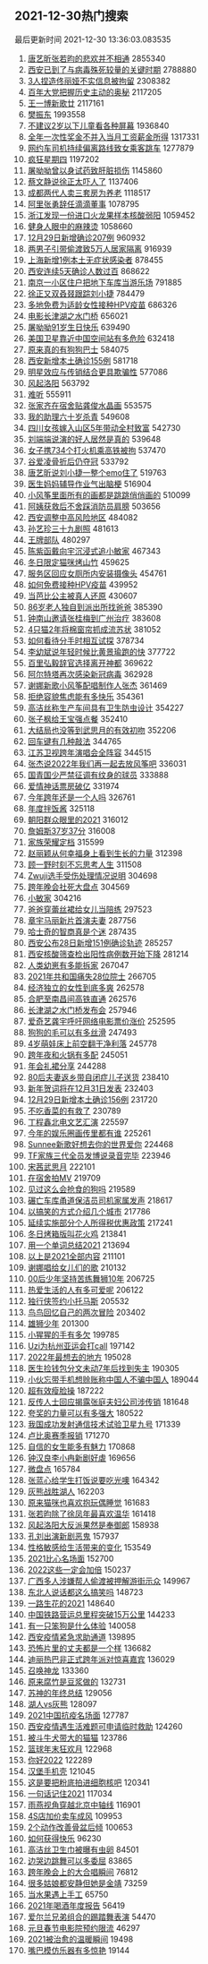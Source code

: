 ## 2021-12-30热门搜索 
最后更新时间 2021-12-30 13:36:03.083535 
1. [唐艺昕张若昀的悲欢并不相通](https://s.weibo.com/weibo?q=%23%E5%94%90%E8%89%BA%E6%98%95%E5%BC%A0%E8%8B%A5%E6%98%80%E7%9A%84%E6%82%B2%E6%AC%A2%E5%B9%B6%E4%B8%8D%E7%9B%B8%E9%80%9A%23&Refer=top) 2855340
1. [西安已到了与病毒殊死较量的关键时期](https://s.weibo.com/weibo?q=%23%E8%A5%BF%E5%AE%89%E5%B7%B2%E5%88%B0%E4%BA%86%E4%B8%8E%E7%97%85%E6%AF%92%E6%AE%8A%E6%AD%BB%E8%BE%83%E9%87%8F%E7%9A%84%E5%85%B3%E9%94%AE%E6%97%B6%E6%9C%9F%23&Refer=top) 2788880
1. [3人捏造佟丽娅不实信息被拘留](https://s.weibo.com/weibo?q=%233%E4%BA%BA%E6%8D%8F%E9%80%A0%E4%BD%9F%E4%B8%BD%E5%A8%85%E4%B8%8D%E5%AE%9E%E4%BF%A1%E6%81%AF%E8%A2%AB%E6%8B%98%E7%95%99%23&Refer=top) 2308382
1. [百年大党把握历史主动的奥秘](https://s.weibo.com/weibo?q=%23%E7%99%BE%E5%B9%B4%E5%A4%A7%E5%85%9A%E6%8A%8A%E6%8F%A1%E5%8E%86%E5%8F%B2%E4%B8%BB%E5%8A%A8%E7%9A%84%E5%A5%A5%E7%A7%98%23&Refer=top) 2117205
1. [王一博新歌廿](https://s.weibo.com/weibo?q=%23%E7%8E%8B%E4%B8%80%E5%8D%9A%E6%96%B0%E6%AD%8C%E5%BB%BF%23&Refer=top) 2117161
1. [樊振东](https://s.weibo.com/weibo?q=%E6%A8%8A%E6%8C%AF%E4%B8%9C&Refer=top) 1993558
1. [不建议2岁以下儿童看各种屏幕](https://s.weibo.com/weibo?q=%23%E4%B8%8D%E5%BB%BA%E8%AE%AE2%E5%B2%81%E4%BB%A5%E4%B8%8B%E5%84%BF%E7%AB%A5%E7%9C%8B%E5%90%84%E7%A7%8D%E5%B1%8F%E5%B9%95%23&Refer=top) 1936840
1. [全年一次性奖金不并入当月工资薪金所得](https://s.weibo.com/weibo?q=%23%E5%85%A8%E5%B9%B4%E4%B8%80%E6%AC%A1%E6%80%A7%E5%A5%96%E9%87%91%E4%B8%8D%E5%B9%B6%E5%85%A5%E5%BD%93%E6%9C%88%E5%B7%A5%E8%B5%84%E8%96%AA%E9%87%91%E6%89%80%E5%BE%97%23&Refer=top) 1317331
1. [网约车司机持续偏离路线致女乘客跳车](https://s.weibo.com/weibo?q=%23%E7%BD%91%E7%BA%A6%E8%BD%A6%E5%8F%B8%E6%9C%BA%E6%8C%81%E7%BB%AD%E5%81%8F%E7%A6%BB%E8%B7%AF%E7%BA%BF%E8%87%B4%E5%A5%B3%E4%B9%98%E5%AE%A2%E8%B7%B3%E8%BD%A6%23&Refer=top) 1277879
1. [疯狂星期四](https://s.weibo.com/weibo?q=%E7%96%AF%E7%8B%82%E6%98%9F%E6%9C%9F%E5%9B%9B&Refer=top) 1197202
1. [屠呦呦曾以身试药致肝脏损伤](https://s.weibo.com/weibo?q=%23%E5%B1%A0%E5%91%A6%E5%91%A6%E6%9B%BE%E4%BB%A5%E8%BA%AB%E8%AF%95%E8%8D%AF%E8%87%B4%E8%82%9D%E8%84%8F%E6%8D%9F%E4%BC%A4%23&Refer=top) 1145860
1. [蔡文静说徐正太吓人了](https://s.weibo.com/weibo?q=%23%E8%94%A1%E6%96%87%E9%9D%99%E8%AF%B4%E5%BE%90%E6%AD%A3%E5%A4%AA%E5%90%93%E4%BA%BA%E4%BA%86%23&Refer=top) 1137406
1. [成都两代人卖三套房为养老](https://s.weibo.com/weibo?q=%23%E6%88%90%E9%83%BD%E4%B8%A4%E4%BB%A3%E4%BA%BA%E5%8D%96%E4%B8%89%E5%A5%97%E6%88%BF%E4%B8%BA%E5%85%BB%E8%80%81%23&Refer=top) 1118517
1. [阿里张勇辞任滴滴董事](https://s.weibo.com/weibo?q=%23%E9%98%BF%E9%87%8C%E5%BC%A0%E5%8B%87%E8%BE%9E%E4%BB%BB%E6%BB%B4%E6%BB%B4%E8%91%A3%E4%BA%8B%23&Refer=top) 1078795
1. [浙江发现一份进口火龙果样本核酸弱阳](https://s.weibo.com/weibo?q=%23%E6%B5%99%E6%B1%9F%E5%8F%91%E7%8E%B0%E4%B8%80%E4%BB%BD%E8%BF%9B%E5%8F%A3%E7%81%AB%E9%BE%99%E6%9E%9C%E6%A0%B7%E6%9C%AC%E6%A0%B8%E9%85%B8%E5%BC%B1%E9%98%B3%23&Refer=top) 1059452
1. [健身人眼中的麻辣烫](https://s.weibo.com/weibo?q=%E5%81%A5%E8%BA%AB%E4%BA%BA%E7%9C%BC%E4%B8%AD%E7%9A%84%E9%BA%BB%E8%BE%A3%E7%83%AB&Refer=top) 1058660
1. [12月29日新增确诊207例](https://s.weibo.com/weibo?q=%2312%E6%9C%8829%E6%97%A5%E6%96%B0%E5%A2%9E%E7%A1%AE%E8%AF%8A207%E4%BE%8B%23&Refer=top) 960932
1. [两男子引带偷渡致5万人居家隔离](https://s.weibo.com/weibo?q=%23%E4%B8%A4%E7%94%B7%E5%AD%90%E5%BC%95%E5%B8%A6%E5%81%B7%E6%B8%A1%E8%87%B45%E4%B8%87%E4%BA%BA%E5%B1%85%E5%AE%B6%E9%9A%94%E7%A6%BB%23&Refer=top) 916939
1. [上海新增1例本土无症状感染者](https://s.weibo.com/weibo?q=%23%E4%B8%8A%E6%B5%B7%E6%96%B0%E5%A2%9E1%E4%BE%8B%E6%9C%AC%E5%9C%9F%E6%97%A0%E7%97%87%E7%8A%B6%E6%84%9F%E6%9F%93%E8%80%85%23&Refer=top) 878455
1. [西安连续5天确诊人数过百](https://s.weibo.com/weibo?q=%23%E8%A5%BF%E5%AE%89%E8%BF%9E%E7%BB%AD5%E5%A4%A9%E7%A1%AE%E8%AF%8A%E4%BA%BA%E6%95%B0%E8%BF%87%E7%99%BE%23&Refer=top) 868622
1. [南京一小区住户把地下车库当游乐场](https://s.weibo.com/weibo?q=%23%E5%8D%97%E4%BA%AC%E4%B8%80%E5%B0%8F%E5%8C%BA%E4%BD%8F%E6%88%B7%E6%8A%8A%E5%9C%B0%E4%B8%8B%E8%BD%A6%E5%BA%93%E5%BD%93%E6%B8%B8%E4%B9%90%E5%9C%BA%23&Refer=top) 791885
1. [徐正又双叒叕跟踪刘小捷](https://s.weibo.com/weibo?q=%23%E5%BE%90%E6%AD%A3%E5%8F%88%E5%8F%8C%E5%8F%92%E5%8F%95%E8%B7%9F%E8%B8%AA%E5%88%98%E5%B0%8F%E6%8D%B7%23&Refer=top) 784479
1. [多地免费为适龄女性接种HPV疫苗](https://s.weibo.com/weibo?q=%23%E5%A4%9A%E5%9C%B0%E5%85%8D%E8%B4%B9%E4%B8%BA%E9%80%82%E9%BE%84%E5%A5%B3%E6%80%A7%E6%8E%A5%E7%A7%8DHPV%E7%96%AB%E8%8B%97%23&Refer=top) 686326
1. [电影长津湖之水门桥](https://s.weibo.com/weibo?q=%23%E7%94%B5%E5%BD%B1%E9%95%BF%E6%B4%A5%E6%B9%96%E4%B9%8B%E6%B0%B4%E9%97%A8%E6%A1%A5%23&Refer=top) 656021
1. [屠呦呦91岁生日快乐](https://s.weibo.com/weibo?q=%23%E5%B1%A0%E5%91%A6%E5%91%A691%E5%B2%81%E7%94%9F%E6%97%A5%E5%BF%AB%E4%B9%90%23&Refer=top) 639490
1. [美国卫星靠近中国空间站有多危险](https://s.weibo.com/weibo?q=%23%E7%BE%8E%E5%9B%BD%E5%8D%AB%E6%98%9F%E9%9D%A0%E8%BF%91%E4%B8%AD%E5%9B%BD%E7%A9%BA%E9%97%B4%E7%AB%99%E6%9C%89%E5%A4%9A%E5%8D%B1%E9%99%A9%23&Refer=top) 632418
1. [原来真的有狗狗巴士](https://s.weibo.com/weibo?q=%23%E5%8E%9F%E6%9D%A5%E7%9C%9F%E7%9A%84%E6%9C%89%E7%8B%97%E7%8B%97%E5%B7%B4%E5%A3%AB%23&Refer=top) 584075
1. [西安新增本土确诊155例](https://s.weibo.com/weibo?q=%23%E8%A5%BF%E5%AE%89%E6%96%B0%E5%A2%9E%E6%9C%AC%E5%9C%9F%E7%A1%AE%E8%AF%8A155%E4%BE%8B%23&Refer=top) 581718
1. [明星效应与传销结合更具欺骗性](https://s.weibo.com/weibo?q=%23%E6%98%8E%E6%98%9F%E6%95%88%E5%BA%94%E4%B8%8E%E4%BC%A0%E9%94%80%E7%BB%93%E5%90%88%E6%9B%B4%E5%85%B7%E6%AC%BA%E9%AA%97%E6%80%A7%23&Refer=top) 577086
1. [风起洛阳](https://s.weibo.com/weibo?q=%E9%A3%8E%E8%B5%B7%E6%B4%9B%E9%98%B3&Refer=top) 563792
1. [难听](https://s.weibo.com/weibo?q=%E9%9A%BE%E5%90%AC&Refer=top) 555911
1. [张家齐在宿舍贴龚俊水晶画](https://s.weibo.com/weibo?q=%23%E5%BC%A0%E5%AE%B6%E9%BD%90%E5%9C%A8%E5%AE%BF%E8%88%8D%E8%B4%B4%E9%BE%9A%E4%BF%8A%E6%B0%B4%E6%99%B6%E7%94%BB%23&Refer=top) 553575
1. [我的助理六十岁杀青](https://s.weibo.com/weibo?q=%23%E6%88%91%E7%9A%84%E5%8A%A9%E7%90%86%E5%85%AD%E5%8D%81%E5%B2%81%E6%9D%80%E9%9D%92%23&Refer=top) 549608
1. [四川女孩嫁入山区5年带动全村致富](https://s.weibo.com/weibo?q=%23%E5%9B%9B%E5%B7%9D%E5%A5%B3%E5%AD%A9%E5%AB%81%E5%85%A5%E5%B1%B1%E5%8C%BA5%E5%B9%B4%E5%B8%A6%E5%8A%A8%E5%85%A8%E6%9D%91%E8%87%B4%E5%AF%8C%23&Refer=top) 542730
1. [刘端端说演的好人居然是真的](https://s.weibo.com/weibo?q=%23%E5%88%98%E7%AB%AF%E7%AB%AF%E8%AF%B4%E6%BC%94%E7%9A%84%E5%A5%BD%E4%BA%BA%E5%B1%85%E7%84%B6%E6%98%AF%E7%9C%9F%E7%9A%84%23&Refer=top) 539648
1. [女子携734个打火机乘高铁被拘](https://s.weibo.com/weibo?q=%23%E5%A5%B3%E5%AD%90%E6%90%BA734%E4%B8%AA%E6%89%93%E7%81%AB%E6%9C%BA%E4%B9%98%E9%AB%98%E9%93%81%E8%A2%AB%E6%8B%98%23&Refer=top) 537470
1. [谷爱凌骨折后仍夺冠](https://s.weibo.com/weibo?q=%23%E8%B0%B7%E7%88%B1%E5%87%8C%E9%AA%A8%E6%8A%98%E5%90%8E%E4%BB%8D%E5%A4%BA%E5%86%A0%23&Refer=top) 533792
1. [唐艺昕说刘小捷一整个emo住了](https://s.weibo.com/weibo?q=%23%E5%94%90%E8%89%BA%E6%98%95%E8%AF%B4%E5%88%98%E5%B0%8F%E6%8D%B7%E4%B8%80%E6%95%B4%E4%B8%AAemo%E4%BD%8F%E4%BA%86%23&Refer=top) 519763
1. [医生妈妈辅导作业气出脑梗](https://s.weibo.com/weibo?q=%23%E5%8C%BB%E7%94%9F%E5%A6%88%E5%A6%88%E8%BE%85%E5%AF%BC%E4%BD%9C%E4%B8%9A%E6%B0%94%E5%87%BA%E8%84%91%E6%A2%97%23&Refer=top) 516904
1. [小风筝里面所有的画都是跳跳俏俏画的](https://s.weibo.com/weibo?q=%23%E5%B0%8F%E9%A3%8E%E7%AD%9D%E9%87%8C%E9%9D%A2%E6%89%80%E6%9C%89%E7%9A%84%E7%94%BB%E9%83%BD%E6%98%AF%E8%B7%B3%E8%B7%B3%E4%BF%8F%E4%BF%8F%E7%94%BB%E7%9A%84%23&Refer=top) 510099
1. [阿姨获救后不舍踩消防员肩膀](https://s.weibo.com/weibo?q=%E9%98%BF%E5%A7%A8%E8%8E%B7%E6%95%91%E5%90%8E%E4%B8%8D%E8%88%8D%E8%B8%A9%E6%B6%88%E9%98%B2%E5%91%98%E8%82%A9%E8%86%80&Refer=top) 503656
1. [西安调整中高风险地区](https://s.weibo.com/weibo?q=%23%E8%A5%BF%E5%AE%89%E8%B0%83%E6%95%B4%E4%B8%AD%E9%AB%98%E9%A3%8E%E9%99%A9%E5%9C%B0%E5%8C%BA%23&Refer=top) 484082
1. [孙艺珍三十九剧照](https://s.weibo.com/weibo?q=%23%E5%AD%99%E8%89%BA%E7%8F%8D%E4%B8%89%E5%8D%81%E4%B9%9D%E5%89%A7%E7%85%A7%23&Refer=top) 481613
1. [王牌部队](https://s.weibo.com/weibo?q=%E7%8E%8B%E7%89%8C%E9%83%A8%E9%98%9F&Refer=top) 480297
1. [陈紫函戴向宇沉浸式追小敏家](https://s.weibo.com/weibo?q=%23%E9%99%88%E7%B4%AB%E5%87%BD%E6%88%B4%E5%90%91%E5%AE%87%E6%B2%89%E6%B5%B8%E5%BC%8F%E8%BF%BD%E5%B0%8F%E6%95%8F%E5%AE%B6%23&Refer=top) 467343
1. [冬日限定猫咪烤山竹](https://s.weibo.com/weibo?q=%23%E5%86%AC%E6%97%A5%E9%99%90%E5%AE%9A%E7%8C%AB%E5%92%AA%E7%83%A4%E5%B1%B1%E7%AB%B9%23&Refer=top) 459625
1. [服务区回应女厕所内安装摄像头](https://s.weibo.com/weibo?q=%23%E6%9C%8D%E5%8A%A1%E5%8C%BA%E5%9B%9E%E5%BA%94%E5%A5%B3%E5%8E%95%E6%89%80%E5%86%85%E5%AE%89%E8%A3%85%E6%91%84%E5%83%8F%E5%A4%B4%23&Refer=top) 454761
1. [如何免费接种HPV疫苗](https://s.weibo.com/weibo?q=%23%E5%A6%82%E4%BD%95%E5%85%8D%E8%B4%B9%E6%8E%A5%E7%A7%8DHPV%E7%96%AB%E8%8B%97%23&Refer=top) 439952
1. [当芭比公主被真人还原](https://s.weibo.com/weibo?q=%E5%BD%93%E8%8A%AD%E6%AF%94%E5%85%AC%E4%B8%BB%E8%A2%AB%E7%9C%9F%E4%BA%BA%E8%BF%98%E5%8E%9F&Refer=top) 430607
1. [86岁老人独自到派出所找爸爸](https://s.weibo.com/weibo?q=%2386%E5%B2%81%E8%80%81%E4%BA%BA%E7%8B%AC%E8%87%AA%E5%88%B0%E6%B4%BE%E5%87%BA%E6%89%80%E6%89%BE%E7%88%B8%E7%88%B8%23&Refer=top) 385390
1. [钟南山邀请张桂梅到广州治疗](https://s.weibo.com/weibo?q=%23%E9%92%9F%E5%8D%97%E5%B1%B1%E9%82%80%E8%AF%B7%E5%BC%A0%E6%A1%82%E6%A2%85%E5%88%B0%E5%B9%BF%E5%B7%9E%E6%B2%BB%E7%96%97%23&Refer=top) 383608
1. [4只猫2年将棉窗帘抓成流苏状](https://s.weibo.com/weibo?q=%234%E5%8F%AA%E7%8C%AB2%E5%B9%B4%E5%B0%86%E6%A3%89%E7%AA%97%E5%B8%98%E6%8A%93%E6%88%90%E6%B5%81%E8%8B%8F%E7%8A%B6%23&Refer=top) 381052
1. [如何看待分手时相互试探](https://s.weibo.com/weibo?q=%23%E5%A6%82%E4%BD%95%E7%9C%8B%E5%BE%85%E5%88%86%E6%89%8B%E6%97%B6%E7%9B%B8%E4%BA%92%E8%AF%95%E6%8E%A2%23&Refer=top) 378734
1. [李幼斌说年轻时候比黄景瑜跑的快](https://s.weibo.com/weibo?q=%23%E6%9D%8E%E5%B9%BC%E6%96%8C%E8%AF%B4%E5%B9%B4%E8%BD%BB%E6%97%B6%E5%80%99%E6%AF%94%E9%BB%84%E6%99%AF%E7%91%9C%E8%B7%91%E7%9A%84%E5%BF%AB%23&Refer=top) 377722
1. [百里弘毅辞官选择离开神都](https://s.weibo.com/weibo?q=%23%E7%99%BE%E9%87%8C%E5%BC%98%E6%AF%85%E8%BE%9E%E5%AE%98%E9%80%89%E6%8B%A9%E7%A6%BB%E5%BC%80%E7%A5%9E%E9%83%BD%23&Refer=top) 369622
1. [阿尔特塔再次感染新冠病毒](https://s.weibo.com/weibo?q=%23%E9%98%BF%E5%B0%94%E7%89%B9%E5%A1%94%E5%86%8D%E6%AC%A1%E6%84%9F%E6%9F%93%E6%96%B0%E5%86%A0%E7%97%85%E6%AF%92%23&Refer=top) 362928
1. [谢娜新歌小风筝配唱制作人张杰](https://s.weibo.com/weibo?q=%23%E8%B0%A2%E5%A8%9C%E6%96%B0%E6%AD%8C%E5%B0%8F%E9%A3%8E%E7%AD%9D%E9%85%8D%E5%94%B1%E5%88%B6%E4%BD%9C%E4%BA%BA%E5%BC%A0%E6%9D%B0%23&Refer=top) 361469
1. [拒绝容貌焦虑能有多快乐](https://s.weibo.com/weibo?q=%23%E6%8B%92%E7%BB%9D%E5%AE%B9%E8%B2%8C%E7%84%A6%E8%99%91%E8%83%BD%E6%9C%89%E5%A4%9A%E5%BF%AB%E4%B9%90%23&Refer=top) 354361
1. [高洁丝称生产车间具有卫生防虫设计](https://s.weibo.com/weibo?q=%23%E9%AB%98%E6%B4%81%E4%B8%9D%E7%A7%B0%E7%94%9F%E4%BA%A7%E8%BD%A6%E9%97%B4%E5%85%B7%E6%9C%89%E5%8D%AB%E7%94%9F%E9%98%B2%E8%99%AB%E8%AE%BE%E8%AE%A1%23&Refer=top) 354227
1. [张子枫给王宝强点餐](https://s.weibo.com/weibo?q=%23%E5%BC%A0%E5%AD%90%E6%9E%AB%E7%BB%99%E7%8E%8B%E5%AE%9D%E5%BC%BA%E7%82%B9%E9%A4%90%23&Refer=top) 352410
1. [大结局也没等到武思月的有效初吻](https://s.weibo.com/weibo?q=%23%E5%A4%A7%E7%BB%93%E5%B1%80%E4%B9%9F%E6%B2%A1%E7%AD%89%E5%88%B0%E6%AD%A6%E6%80%9D%E6%9C%88%E7%9A%84%E6%9C%89%E6%95%88%E5%88%9D%E5%90%BB%23&Refer=top) 352206
1. [回车键有几种敲法](https://s.weibo.com/weibo?q=%E5%9B%9E%E8%BD%A6%E9%94%AE%E6%9C%89%E5%87%A0%E7%A7%8D%E6%95%B2%E6%B3%95&Refer=top) 344765
1. [江苏卫视跨年演唱会全阵容](https://s.weibo.com/weibo?q=%23%E6%B1%9F%E8%8B%8F%E5%8D%AB%E8%A7%86%E8%B7%A8%E5%B9%B4%E6%BC%94%E5%94%B1%E4%BC%9A%E5%85%A8%E9%98%B5%E5%AE%B9%23&Refer=top) 344515
1. [张杰说2022年我们再一起去放风筝吧](https://s.weibo.com/weibo?q=%23%E5%BC%A0%E6%9D%B0%E8%AF%B42022%E5%B9%B4%E6%88%91%E4%BB%AC%E5%86%8D%E4%B8%80%E8%B5%B7%E5%8E%BB%E6%94%BE%E9%A3%8E%E7%AD%9D%E5%90%A7%23&Refer=top) 336031
1. [国青国少严禁征调有纹身的球员](https://s.weibo.com/weibo?q=%23%E5%9B%BD%E9%9D%92%E5%9B%BD%E5%B0%91%E4%B8%A5%E7%A6%81%E5%BE%81%E8%B0%83%E6%9C%89%E7%BA%B9%E8%BA%AB%E7%9A%84%E7%90%83%E5%91%98%23&Refer=top) 333888
1. [爱情神话票房破亿](https://s.weibo.com/weibo?q=%23%E7%88%B1%E6%83%85%E7%A5%9E%E8%AF%9D%E7%A5%A8%E6%88%BF%E7%A0%B4%E4%BA%BF%23&Refer=top) 331974
1. [今年跨年还是一个人吗](https://s.weibo.com/weibo?q=%23%E4%BB%8A%E5%B9%B4%E8%B7%A8%E5%B9%B4%E8%BF%98%E6%98%AF%E4%B8%80%E4%B8%AA%E4%BA%BA%E5%90%97%23&Refer=top) 326761
1. [年度拌饭酱](https://s.weibo.com/weibo?q=%E5%B9%B4%E5%BA%A6%E6%8B%8C%E9%A5%AD%E9%85%B1&Refer=top) 325118
1. [朝阳群众眼里的2021](https://s.weibo.com/weibo?q=%23%E6%9C%9D%E9%98%B3%E7%BE%A4%E4%BC%97%E7%9C%BC%E9%87%8C%E7%9A%842021%23&Refer=top) 316012
1. [詹姆斯37岁37分](https://s.weibo.com/weibo?q=%23%E8%A9%B9%E5%A7%86%E6%96%AF37%E5%B2%8137%E5%88%86%23&Refer=top) 316008
1. [家族荣耀定档](https://s.weibo.com/weibo?q=%23%E5%AE%B6%E6%97%8F%E8%8D%A3%E8%80%80%E5%AE%9A%E6%A1%A3%23&Refer=top) 315599
1. [赵丽颖从何幸福身上看到生长的力量](https://s.weibo.com/weibo?q=%23%E8%B5%B5%E4%B8%BD%E9%A2%96%E4%BB%8E%E4%BD%95%E5%B9%B8%E7%A6%8F%E8%BA%AB%E4%B8%8A%E7%9C%8B%E5%88%B0%E7%94%9F%E9%95%BF%E7%9A%84%E5%8A%9B%E9%87%8F%23&Refer=top) 312398
1. [顾一野时刻不忘思考人生](https://s.weibo.com/weibo?q=%23%E9%A1%BE%E4%B8%80%E9%87%8E%E6%97%B6%E5%88%BB%E4%B8%8D%E5%BF%98%E6%80%9D%E8%80%83%E4%BA%BA%E7%94%9F%23&Refer=top) 311508
1. [Zwuji选手受伤处理情况说明](https://s.weibo.com/weibo?q=%23Zwuji%E9%80%89%E6%89%8B%E5%8F%97%E4%BC%A4%E5%A4%84%E7%90%86%E6%83%85%E5%86%B5%E8%AF%B4%E6%98%8E%23&Refer=top) 304698
1. [跨年晚会社死大盘点](https://s.weibo.com/weibo?q=%23%E8%B7%A8%E5%B9%B4%E6%99%9A%E4%BC%9A%E7%A4%BE%E6%AD%BB%E5%A4%A7%E7%9B%98%E7%82%B9%23&Refer=top) 304569
1. [小敏家](https://s.weibo.com/weibo?q=%E5%B0%8F%E6%95%8F%E5%AE%B6&Refer=top) 304216
1. [爸爸穿蕾丝裙给女儿当陪练](https://s.weibo.com/weibo?q=%23%E7%88%B8%E7%88%B8%E7%A9%BF%E8%95%BE%E4%B8%9D%E8%A3%99%E7%BB%99%E5%A5%B3%E5%84%BF%E5%BD%93%E9%99%AA%E7%BB%83%23&Refer=top) 297523
1. [章宇马丽新片首演夫妻](https://s.weibo.com/weibo?q=%23%E7%AB%A0%E5%AE%87%E9%A9%AC%E4%B8%BD%E6%96%B0%E7%89%87%E9%A6%96%E6%BC%94%E5%A4%AB%E5%A6%BB%23&Refer=top) 287756
1. [哈士奇的智商真是个迷](https://s.weibo.com/weibo?q=%23%E5%93%88%E5%A3%AB%E5%A5%87%E7%9A%84%E6%99%BA%E5%95%86%E7%9C%9F%E6%98%AF%E4%B8%AA%E8%BF%B7%23&Refer=top) 287435
1. [西安公布28日新增151例确诊轨迹](https://s.weibo.com/weibo?q=%23%E8%A5%BF%E5%AE%89%E5%85%AC%E5%B8%8328%E6%97%A5%E6%96%B0%E5%A2%9E151%E4%BE%8B%E7%A1%AE%E8%AF%8A%E8%BD%A8%E8%BF%B9%23&Refer=top) 285257
1. [西安核酸筛查检出阳性病例数开始下降](https://s.weibo.com/weibo?q=%23%E8%A5%BF%E5%AE%89%E6%A0%B8%E9%85%B8%E7%AD%9B%E6%9F%A5%E6%A3%80%E5%87%BA%E9%98%B3%E6%80%A7%E7%97%85%E4%BE%8B%E6%95%B0%E5%BC%80%E5%A7%8B%E4%B8%8B%E9%99%8D%23&Refer=top) 281214
1. [人类幼崽有多能拆家](https://s.weibo.com/weibo?q=%23%E4%BA%BA%E7%B1%BB%E5%B9%BC%E5%B4%BD%E6%9C%89%E5%A4%9A%E8%83%BD%E6%8B%86%E5%AE%B6%23&Refer=top) 267047
1. [2021年共和国痛失28位院士](https://s.weibo.com/weibo?q=%232021%E5%B9%B4%E5%85%B1%E5%92%8C%E5%9B%BD%E7%97%9B%E5%A4%B128%E4%BD%8D%E9%99%A2%E5%A3%AB%23&Refer=top) 266705
1. [经济独立的女性到底多爽](https://s.weibo.com/weibo?q=%23%E7%BB%8F%E6%B5%8E%E7%8B%AC%E7%AB%8B%E7%9A%84%E5%A5%B3%E6%80%A7%E5%88%B0%E5%BA%95%E5%A4%9A%E7%88%BD%23&Refer=top) 262578
1. [合肥至南昌间高铁直通](https://s.weibo.com/weibo?q=%23%E5%90%88%E8%82%A5%E8%87%B3%E5%8D%97%E6%98%8C%E9%97%B4%E9%AB%98%E9%93%81%E7%9B%B4%E9%80%9A%23&Refer=top) 262576
1. [长津湖之水门桥发布会](https://s.weibo.com/weibo?q=%23%E9%95%BF%E6%B4%A5%E6%B9%96%E4%B9%8B%E6%B0%B4%E9%97%A8%E6%A1%A5%E5%8F%91%E5%B8%83%E4%BC%9A%23&Refer=top) 257946
1. [爱奇艺龚宇呼吁网络电影票价涨价](https://s.weibo.com/weibo?q=%23%E7%88%B1%E5%A5%87%E8%89%BA%E9%BE%9A%E5%AE%87%E5%91%BC%E5%90%81%E7%BD%91%E7%BB%9C%E7%94%B5%E5%BD%B1%E7%A5%A8%E4%BB%B7%E6%B6%A8%E4%BB%B7%23&Refer=top) 252595
1. [狗狗的毛可以有多丝滑](https://s.weibo.com/weibo?q=%23%E7%8B%97%E7%8B%97%E7%9A%84%E6%AF%9B%E5%8F%AF%E4%BB%A5%E6%9C%89%E5%A4%9A%E4%B8%9D%E6%BB%91%23&Refer=top) 247493
1. [4岁萌娃床上前空翻干净利落](https://s.weibo.com/weibo?q=%234%E5%B2%81%E8%90%8C%E5%A8%83%E5%BA%8A%E4%B8%8A%E5%89%8D%E7%A9%BA%E7%BF%BB%E5%B9%B2%E5%87%80%E5%88%A9%E8%90%BD%23&Refer=top) 245778
1. [跨年夜和火锅有多配](https://s.weibo.com/weibo?q=%23%E8%B7%A8%E5%B9%B4%E5%A4%9C%E5%92%8C%E7%81%AB%E9%94%85%E6%9C%89%E5%A4%9A%E9%85%8D%23&Refer=top) 245051
1. [年会礼裙分享](https://s.weibo.com/weibo?q=%E5%B9%B4%E4%BC%9A%E7%A4%BC%E8%A3%99%E5%88%86%E4%BA%AB&Refer=top) 244288
1. [80后夫妻返乡带自闭症儿子送货](https://s.weibo.com/weibo?q=%2380%E5%90%8E%E5%A4%AB%E5%A6%BB%E8%BF%94%E4%B9%A1%E5%B8%A6%E8%87%AA%E9%97%AD%E7%97%87%E5%84%BF%E5%AD%90%E9%80%81%E8%B4%A7%23&Refer=top) 238410
1. [新年贺词将在12月31日发表](https://s.weibo.com/weibo?q=%23%E6%96%B0%E5%B9%B4%E8%B4%BA%E8%AF%8D%E5%B0%86%E5%9C%A812%E6%9C%8831%E6%97%A5%E5%8F%91%E8%A1%A8%23&Refer=top) 232403
1. [12月29日新增本土确诊156例](https://s.weibo.com/weibo?q=%2312%E6%9C%8829%E6%97%A5%E6%96%B0%E5%A2%9E%E6%9C%AC%E5%9C%9F%E7%A1%AE%E8%AF%8A156%E4%BE%8B%23&Refer=top) 231720
1. [不吃香菜的有救了](https://s.weibo.com/weibo?q=%23%E4%B8%8D%E5%90%83%E9%A6%99%E8%8F%9C%E7%9A%84%E6%9C%89%E6%95%91%E4%BA%86%23&Refer=top) 230789
1. [丁程鑫北电文艺汇演](https://s.weibo.com/weibo?q=%23%E4%B8%81%E7%A8%8B%E9%91%AB%E5%8C%97%E7%94%B5%E6%96%87%E8%89%BA%E6%B1%87%E6%BC%94%23&Refer=top) 225597
1. [今年的娱乐圈画传里都有谁](https://s.weibo.com/weibo?q=%23%E4%BB%8A%E5%B9%B4%E7%9A%84%E5%A8%B1%E4%B9%90%E5%9C%88%E7%94%BB%E4%BC%A0%E9%87%8C%E9%83%BD%E6%9C%89%E8%B0%81%23&Refer=top) 225261
1. [Sunnee新歌好想去你的世界爱你](https://s.weibo.com/weibo?q=%23Sunnee%E6%96%B0%E6%AD%8C%E5%A5%BD%E6%83%B3%E5%8E%BB%E4%BD%A0%E7%9A%84%E4%B8%96%E7%95%8C%E7%88%B1%E4%BD%A0%23&Refer=top) 224468
1. [TF家族三代全员发博说录音完毕](https://s.weibo.com/weibo?q=%23TF%E5%AE%B6%E6%97%8F%E4%B8%89%E4%BB%A3%E5%85%A8%E5%91%98%E5%8F%91%E5%8D%9A%E8%AF%B4%E5%BD%95%E9%9F%B3%E5%AE%8C%E6%AF%95%23&Refer=top) 223946
1. [宋茜武思月](https://s.weibo.com/weibo?q=%E5%AE%8B%E8%8C%9C%E6%AD%A6%E6%80%9D%E6%9C%88&Refer=top) 222101
1. [在宿舍拍MV](https://s.weibo.com/weibo?q=%23%E5%9C%A8%E5%AE%BF%E8%88%8D%E6%8B%8DMV%23&Refer=top) 219709
1. [见过这么会抢食的狗吗](https://s.weibo.com/weibo?q=%23%E8%A7%81%E8%BF%87%E8%BF%99%E4%B9%88%E4%BC%9A%E6%8A%A2%E9%A3%9F%E7%9A%84%E7%8B%97%E5%90%97%23&Refer=top) 219589
1. [碾亡车库甬道保洁员司机家属发声](https://s.weibo.com/weibo?q=%23%E7%A2%BE%E4%BA%A1%E8%BD%A6%E5%BA%93%E7%94%AC%E9%81%93%E4%BF%9D%E6%B4%81%E5%91%98%E5%8F%B8%E6%9C%BA%E5%AE%B6%E5%B1%9E%E5%8F%91%E5%A3%B0%23&Refer=top) 218617
1. [以搞笑的方式介绍几个城市](https://s.weibo.com/weibo?q=%E4%BB%A5%E6%90%9E%E7%AC%91%E7%9A%84%E6%96%B9%E5%BC%8F%E4%BB%8B%E7%BB%8D%E5%87%A0%E4%B8%AA%E5%9F%8E%E5%B8%82&Refer=top) 217786
1. [延续实施部分个人所得税优惠政策](https://s.weibo.com/weibo?q=%23%E5%BB%B6%E7%BB%AD%E5%AE%9E%E6%96%BD%E9%83%A8%E5%88%86%E4%B8%AA%E4%BA%BA%E6%89%80%E5%BE%97%E7%A8%8E%E4%BC%98%E6%83%A0%E6%94%BF%E7%AD%96%23&Refer=top) 217241
1. [冬日烤箱版叫花火鸡](https://s.weibo.com/weibo?q=%23%E5%86%AC%E6%97%A5%E7%83%A4%E7%AE%B1%E7%89%88%E5%8F%AB%E8%8A%B1%E7%81%AB%E9%B8%A1%23&Refer=top) 213841
1. [用一个单词总结2021](https://s.weibo.com/weibo?q=%23%E7%94%A8%E4%B8%80%E4%B8%AA%E5%8D%95%E8%AF%8D%E6%80%BB%E7%BB%932021%23&Refer=top) 213694
1. [以上是2021全部内容](https://s.weibo.com/weibo?q=%23%E4%BB%A5%E4%B8%8A%E6%98%AF2021%E5%85%A8%E9%83%A8%E5%86%85%E5%AE%B9%23&Refer=top) 211101
1. [谢娜唱给女儿们的歌](https://s.weibo.com/weibo?q=%23%E8%B0%A2%E5%A8%9C%E5%94%B1%E7%BB%99%E5%A5%B3%E5%84%BF%E4%BB%AC%E7%9A%84%E6%AD%8C%23&Refer=top) 210132
1. [00后少年坚持苦练舞狮10年](https://s.weibo.com/weibo?q=%2300%E5%90%8E%E5%B0%91%E5%B9%B4%E5%9D%9A%E6%8C%81%E8%8B%A6%E7%BB%83%E8%88%9E%E7%8B%AE10%E5%B9%B4%23&Refer=top) 206725
1. [热爱生活的人有多可爱呢](https://s.weibo.com/weibo?q=%23%E7%83%AD%E7%88%B1%E7%94%9F%E6%B4%BB%E7%9A%84%E4%BA%BA%E6%9C%89%E5%A4%9A%E5%8F%AF%E7%88%B1%E5%91%A2%23&Refer=top) 206122
1. [独行侠签约小托马斯](https://s.weibo.com/weibo?q=%23%E7%8B%AC%E8%A1%8C%E4%BE%A0%E7%AD%BE%E7%BA%A6%E5%B0%8F%E6%89%98%E9%A9%AC%E6%96%AF%23&Refer=top) 205532
1. [鸟鸟回忆自己的两次冒险](https://s.weibo.com/weibo?q=%23%E9%B8%9F%E9%B8%9F%E5%9B%9E%E5%BF%86%E8%87%AA%E5%B7%B1%E7%9A%84%E4%B8%A4%E6%AC%A1%E5%86%92%E9%99%A9%23&Refer=top) 203402
1. [雄狮少年](https://s.weibo.com/weibo?q=%E9%9B%84%E7%8B%AE%E5%B0%91%E5%B9%B4&Refer=top) 201300
1. [小猩猩的手有多欠](https://s.weibo.com/weibo?q=%23%E5%B0%8F%E7%8C%A9%E7%8C%A9%E7%9A%84%E6%89%8B%E6%9C%89%E5%A4%9A%E6%AC%A0%23&Refer=top) 199785
1. [Uzi为杭州亚运会打call](https://s.weibo.com/weibo?q=%23Uzi%E4%B8%BA%E6%9D%AD%E5%B7%9E%E4%BA%9A%E8%BF%90%E4%BC%9A%E6%89%93call%23&Refer=top) 197142
1. [2022年最想去的地方](https://s.weibo.com/weibo?q=%232022%E5%B9%B4%E6%9C%80%E6%83%B3%E5%8E%BB%E7%9A%84%E5%9C%B0%E6%96%B9%23&Refer=top) 195028
1. [医生捡钱包分文未动7年后找到失主](https://s.weibo.com/weibo?q=%23%E5%8C%BB%E7%94%9F%E6%8D%A1%E9%92%B1%E5%8C%85%E5%88%86%E6%96%87%E6%9C%AA%E5%8A%A87%E5%B9%B4%E5%90%8E%E6%89%BE%E5%88%B0%E5%A4%B1%E4%B8%BB%23&Refer=top) 190305
1. [小伙忘带手机想赊账称中国人不骗中国人](https://s.weibo.com/weibo?q=%23%E5%B0%8F%E4%BC%99%E5%BF%98%E5%B8%A6%E6%89%8B%E6%9C%BA%E6%83%B3%E8%B5%8A%E8%B4%A6%E7%A7%B0%E4%B8%AD%E5%9B%BD%E4%BA%BA%E4%B8%8D%E9%AA%97%E4%B8%AD%E5%9B%BD%E4%BA%BA%23&Refer=top) 189044
1. [超有效瘦脸操](https://s.weibo.com/weibo?q=%23%E8%B6%85%E6%9C%89%E6%95%88%E7%98%A6%E8%84%B8%E6%93%8D%23&Refer=top) 187222
1. [反传人士回应揭露张庭夫妇公司涉传销](https://s.weibo.com/weibo?q=%23%E5%8F%8D%E4%BC%A0%E4%BA%BA%E5%A3%AB%E5%9B%9E%E5%BA%94%E6%8F%AD%E9%9C%B2%E5%BC%A0%E5%BA%AD%E5%A4%AB%E5%A6%87%E5%85%AC%E5%8F%B8%E6%B6%89%E4%BC%A0%E9%94%80%23&Refer=top) 181648
1. [夸奖的力量可以有多强大](https://s.weibo.com/weibo?q=%23%E5%A4%B8%E5%A5%96%E7%9A%84%E5%8A%9B%E9%87%8F%E5%8F%AF%E4%BB%A5%E6%9C%89%E5%A4%9A%E5%BC%BA%E5%A4%A7%23&Refer=top) 180522
1. [我国成功发射通信技术试验卫星九号](https://s.weibo.com/weibo?q=%E6%88%91%E5%9B%BD%E6%88%90%E5%8A%9F%E5%8F%91%E5%B0%84%E9%80%9A%E4%BF%A1%E6%8A%80%E6%9C%AF%E8%AF%95%E9%AA%8C%E5%8D%AB%E6%98%9F%E4%B9%9D%E5%8F%B7&Refer=top) 171339
1. [卢比奥赛季报销](https://s.weibo.com/weibo?q=%23%E5%8D%A2%E6%AF%94%E5%A5%A5%E8%B5%9B%E5%AD%A3%E6%8A%A5%E9%94%80%23&Refer=top) 171270
1. [自信的女生能多有魅力](https://s.weibo.com/weibo?q=%23%E8%87%AA%E4%BF%A1%E7%9A%84%E5%A5%B3%E7%94%9F%E8%83%BD%E5%A4%9A%E6%9C%89%E9%AD%85%E5%8A%9B%23&Refer=top) 170868
1. [钟汉良李小冉新剧好虐](https://s.weibo.com/weibo?q=%23%E9%92%9F%E6%B1%89%E8%89%AF%E6%9D%8E%E5%B0%8F%E5%86%89%E6%96%B0%E5%89%A7%E5%A5%BD%E8%99%90%23&Refer=top) 169656
1. [微盘点](https://s.weibo.com/weibo?q=%23%E5%BE%AE%E7%9B%98%E7%82%B9%23&Refer=top) 165784
1. [张蓝心给学生打饭说要吃光噢](https://s.weibo.com/weibo?q=%23%E5%BC%A0%E8%93%9D%E5%BF%83%E7%BB%99%E5%AD%A6%E7%94%9F%E6%89%93%E9%A5%AD%E8%AF%B4%E8%A6%81%E5%90%83%E5%85%89%E5%99%A2%23&Refer=top) 164342
1. [灰熊战胜湖人](https://s.weibo.com/weibo?q=%23%E7%81%B0%E7%86%8A%E6%88%98%E8%83%9C%E6%B9%96%E4%BA%BA%23&Refer=top) 162203
1. [原来猫咪也喜欢抱玩偶睡觉](https://s.weibo.com/weibo?q=%23%E5%8E%9F%E6%9D%A5%E7%8C%AB%E5%92%AA%E4%B9%9F%E5%96%9C%E6%AC%A2%E6%8A%B1%E7%8E%A9%E5%81%B6%E7%9D%A1%E8%A7%89%23&Refer=top) 161683
1. [张若昀除了徐凤年最喜欢温华](https://s.weibo.com/weibo?q=%23%E5%BC%A0%E8%8B%A5%E6%98%80%E9%99%A4%E4%BA%86%E5%BE%90%E5%87%A4%E5%B9%B4%E6%9C%80%E5%96%9C%E6%AC%A2%E6%B8%A9%E5%8D%8E%23&Refer=top) 161418
1. [风起洛阳大反派果然是奉御郎](https://s.weibo.com/weibo?q=%23%E9%A3%8E%E8%B5%B7%E6%B4%9B%E9%98%B3%E5%A4%A7%E5%8F%8D%E6%B4%BE%E6%9E%9C%E7%84%B6%E6%98%AF%E5%A5%89%E5%BE%A1%E9%83%8E%23&Refer=top) 158938
1. [孔刘出演新剧恶鬼](https://s.weibo.com/weibo?q=%23%E5%AD%94%E5%88%98%E5%87%BA%E6%BC%94%E6%96%B0%E5%89%A7%E6%81%B6%E9%AC%BC%23&Refer=top) 157937
1. [性格敏感给生活带来的变化](https://s.weibo.com/weibo?q=%23%E6%80%A7%E6%A0%BC%E6%95%8F%E6%84%9F%E7%BB%99%E7%94%9F%E6%B4%BB%E5%B8%A6%E6%9D%A5%E7%9A%84%E5%8F%98%E5%8C%96%23&Refer=top) 153549
1. [2021比心名场面](https://s.weibo.com/weibo?q=%232021%E6%AF%94%E5%BF%83%E5%90%8D%E5%9C%BA%E9%9D%A2%23&Refer=top) 152700
1. [2022这些一定会加倍](https://s.weibo.com/weibo?q=%232022%E8%BF%99%E4%BA%9B%E4%B8%80%E5%AE%9A%E4%BC%9A%E5%8A%A0%E5%80%8D%23&Refer=top) 150237
1. [广西多人涉嫌帮人偷渡被押解游街示众](https://s.weibo.com/weibo?q=%23%E5%B9%BF%E8%A5%BF%E5%A4%9A%E4%BA%BA%E6%B6%89%E5%AB%8C%E5%B8%AE%E4%BA%BA%E5%81%B7%E6%B8%A1%E8%A2%AB%E6%8A%BC%E8%A7%A3%E6%B8%B8%E8%A1%97%E7%A4%BA%E4%BC%97%23&Refer=top) 149967
1. [东北人说话都这么搞笑吗](https://s.weibo.com/weibo?q=%23%E4%B8%9C%E5%8C%97%E4%BA%BA%E8%AF%B4%E8%AF%9D%E9%83%BD%E8%BF%99%E4%B9%88%E6%90%9E%E7%AC%91%E5%90%97%23&Refer=top) 148723
1. [一路生花的2021](https://s.weibo.com/weibo?q=%23%E4%B8%80%E8%B7%AF%E7%94%9F%E8%8A%B1%E7%9A%842021%23&Refer=top) 148640
1. [中国铁路营运总里程突破15万公里](https://s.weibo.com/weibo?q=%23%E4%B8%AD%E5%9B%BD%E9%93%81%E8%B7%AF%E8%90%A5%E8%BF%90%E6%80%BB%E9%87%8C%E7%A8%8B%E7%AA%81%E7%A0%B415%E4%B8%87%E5%85%AC%E9%87%8C%23&Refer=top) 144233
1. [有一只笨狗是什么体验](https://s.weibo.com/weibo?q=%23%E6%9C%89%E4%B8%80%E5%8F%AA%E7%AC%A8%E7%8B%97%E6%98%AF%E4%BB%80%E4%B9%88%E4%BD%93%E9%AA%8C%23&Refer=top) 140058
1. [西安疫情紧急求助通道](https://s.weibo.com/weibo?q=%23%E8%A5%BF%E5%AE%89%E7%96%AB%E6%83%85%E7%B4%A7%E6%80%A5%E6%B1%82%E5%8A%A9%E9%80%9A%E9%81%93%23&Refer=top) 139895
1. [恐怖片里的丈夫都是一个样](https://s.weibo.com/weibo?q=%23%E6%81%90%E6%80%96%E7%89%87%E9%87%8C%E7%9A%84%E4%B8%88%E5%A4%AB%E9%83%BD%E6%98%AF%E4%B8%80%E4%B8%AA%E6%A0%B7%23&Refer=top) 136682
1. [迪丽热巴非正式跨年派对惊喜嘉宾](https://s.weibo.com/weibo?q=%23%E8%BF%AA%E4%B8%BD%E7%83%AD%E5%B7%B4%E9%9D%9E%E6%AD%A3%E5%BC%8F%E8%B7%A8%E5%B9%B4%E6%B4%BE%E5%AF%B9%E6%83%8A%E5%96%9C%E5%98%89%E5%AE%BE%23&Refer=top) 136029
1. [召唤神龙](https://s.weibo.com/weibo?q=%E5%8F%AC%E5%94%A4%E7%A5%9E%E9%BE%99&Refer=top) 133360
1. [原来腐竹是豆浆做的](https://s.weibo.com/weibo?q=%23%E5%8E%9F%E6%9D%A5%E8%85%90%E7%AB%B9%E6%98%AF%E8%B1%86%E6%B5%86%E5%81%9A%E7%9A%84%23&Refer=top) 132731
1. [苏神的年终总结](https://s.weibo.com/weibo?q=%23%E8%8B%8F%E7%A5%9E%E7%9A%84%E5%B9%B4%E7%BB%88%E6%80%BB%E7%BB%93%23&Refer=top) 129056
1. [湖人vs灰熊](https://s.weibo.com/weibo?q=%23%E6%B9%96%E4%BA%BAvs%E7%81%B0%E7%86%8A%23&Refer=top) 128097
1. [2021中国抗疫名场面](https://s.weibo.com/weibo?q=%232021%E4%B8%AD%E5%9B%BD%E6%8A%97%E7%96%AB%E5%90%8D%E5%9C%BA%E9%9D%A2%23&Refer=top) 127787
1. [西安疫情遇生活难题可申请临时救助](https://s.weibo.com/weibo?q=%23%E8%A5%BF%E5%AE%89%E7%96%AB%E6%83%85%E9%81%87%E7%94%9F%E6%B4%BB%E9%9A%BE%E9%A2%98%E5%8F%AF%E7%94%B3%E8%AF%B7%E4%B8%B4%E6%97%B6%E6%95%91%E5%8A%A9%23&Refer=top) 124260
1. [被斗牛犬带大的猫猫](https://s.weibo.com/weibo?q=%23%E8%A2%AB%E6%96%97%E7%89%9B%E7%8A%AC%E5%B8%A6%E5%A4%A7%E7%9A%84%E7%8C%AB%E7%8C%AB%23&Refer=top) 123786
1. [篮球年末狂欢月](https://s.weibo.com/weibo?q=%23%E7%AF%AE%E7%90%83%E5%B9%B4%E6%9C%AB%E7%8B%82%E6%AC%A2%E6%9C%88%23&Refer=top) 122968
1. [你好2022](https://s.weibo.com/weibo?q=%23%E4%BD%A0%E5%A5%BD2022%23&Refer=top) 122289
1. [汉堡手机壳](https://s.weibo.com/weibo?q=%23%E6%B1%89%E5%A0%A1%E6%89%8B%E6%9C%BA%E5%A3%B3%23&Refer=top) 121045
1. [这是要把粉底拍进细胞核吧](https://s.weibo.com/weibo?q=%23%E8%BF%99%E6%98%AF%E8%A6%81%E6%8A%8A%E7%B2%89%E5%BA%95%E6%8B%8D%E8%BF%9B%E7%BB%86%E8%83%9E%E6%A0%B8%E5%90%A7%23&Refer=top) 120341
1. [一句话记住2021](https://s.weibo.com/weibo?q=%23%E4%B8%80%E5%8F%A5%E8%AF%9D%E8%AE%B0%E4%BD%8F2021%23&Refer=top) 117034
1. [雨燕视角穿越北京中轴线](https://s.weibo.com/weibo?q=%23%E9%9B%A8%E7%87%95%E8%A7%86%E8%A7%92%E7%A9%BF%E8%B6%8A%E5%8C%97%E4%BA%AC%E4%B8%AD%E8%BD%B4%E7%BA%BF%23&Refer=top) 116901
1. [4S店加价卖车成风](https://s.weibo.com/weibo?q=%234S%E5%BA%97%E5%8A%A0%E4%BB%B7%E5%8D%96%E8%BD%A6%E6%88%90%E9%A3%8E%23&Refer=top) 109953
1. [2个动作改善骨盆后倾](https://s.weibo.com/weibo?q=%232%E4%B8%AA%E5%8A%A8%E4%BD%9C%E6%94%B9%E5%96%84%E9%AA%A8%E7%9B%86%E5%90%8E%E5%80%BE%23&Refer=top) 100653
1. [如何获得快乐](https://s.weibo.com/weibo?q=%23%E5%A6%82%E4%BD%95%E8%8E%B7%E5%BE%97%E5%BF%AB%E4%B9%90%23&Refer=top) 96230
1. [高洁丝卫生巾被曝有虫卵](https://s.weibo.com/weibo?q=%23%E9%AB%98%E6%B4%81%E4%B8%9D%E5%8D%AB%E7%94%9F%E5%B7%BE%E8%A2%AB%E6%9B%9D%E6%9C%89%E8%99%AB%E5%8D%B5%23&Refer=top) 84501
1. [边哭边跳舞可以多委屈](https://s.weibo.com/weibo?q=%23%E8%BE%B9%E5%93%AD%E8%BE%B9%E8%B7%B3%E8%88%9E%E5%8F%AF%E4%BB%A5%E5%A4%9A%E5%A7%94%E5%B1%88%23&Refer=top) 83865
1. [跨年晚会上的大合唱瞬间](https://s.weibo.com/weibo?q=%23%E8%B7%A8%E5%B9%B4%E6%99%9A%E4%BC%9A%E4%B8%8A%E7%9A%84%E5%A4%A7%E5%90%88%E5%94%B1%E7%9E%AC%E9%97%B4%23&Refer=top) 76812
1. [很多姑娘都安静但她是金靖](https://s.weibo.com/weibo?q=%23%E5%BE%88%E5%A4%9A%E5%A7%91%E5%A8%98%E9%83%BD%E5%AE%89%E9%9D%99%E4%BD%86%E5%A5%B9%E6%98%AF%E9%87%91%E9%9D%96%23&Refer=top) 73259
1. [当水果遇上手工](https://s.weibo.com/weibo?q=%23%E5%BD%93%E6%B0%B4%E6%9E%9C%E9%81%87%E4%B8%8A%E6%89%8B%E5%B7%A5%23&Refer=top) 65750
1. [2021年喝酒年度报告](https://s.weibo.com/weibo?q=2021%E5%B9%B4%E5%96%9D%E9%85%92%E5%B9%B4%E5%BA%A6%E6%8A%A5%E5%91%8A&Refer=top) 56419
1. [爱尔兰兄弟组合的踢踏舞表演](https://s.weibo.com/weibo?q=%E7%88%B1%E5%B0%94%E5%85%B0%E5%85%84%E5%BC%9F%E7%BB%84%E5%90%88%E7%9A%84%E8%B8%A2%E8%B8%8F%E8%88%9E%E8%A1%A8%E6%BC%94&Refer=top) 54470
1. [元旦春节电影院预约限流](https://s.weibo.com/weibo?q=%23%E5%85%83%E6%97%A6%E6%98%A5%E8%8A%82%E7%94%B5%E5%BD%B1%E9%99%A2%E9%A2%84%E7%BA%A6%E9%99%90%E6%B5%81%23&Refer=top) 46297
1. [2021被治愈的温暖瞬间](https://s.weibo.com/weibo?q=%232021%E8%A2%AB%E6%B2%BB%E6%84%88%E7%9A%84%E6%B8%A9%E6%9A%96%E7%9E%AC%E9%97%B4%23&Refer=top) 19498
1. [嘴巴模仿乐器有多惊艳](https://s.weibo.com/weibo?q=%23%E5%98%B4%E5%B7%B4%E6%A8%A1%E4%BB%BF%E4%B9%90%E5%99%A8%E6%9C%89%E5%A4%9A%E6%83%8A%E8%89%B3%23&Refer=top) 19144
